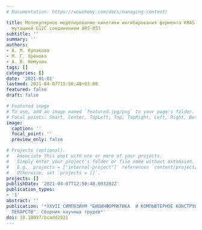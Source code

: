 ```yaml
---
# Documentation: https://wowchemy.com/docs/managing-content/

title: Молекулярное моделирование кинетики ингибирования фермента KRAS с онкогенной
  мутацией G12C соединением ARS-853
subtitle: ''
summary: ''
authors:
- А. М. Кулакова
- М. Г. Хренова
- А. В. Немухин
tags: []
categories: []
date: '2021-01-01'
lastmod: 2021-04-07T15:50:48+03:00
featured: false
draft: false

# Featured image
# To use, add an image named `featured.jpg/png` to your page's folder.
# Focal points: Smart, Center, TopLeft, Top, TopRight, Left, Right, BottomLeft, Bottom, BottomRight.
image:
  caption: ''
  focal_point: ''
  preview_only: false

# Projects (optional).
#   Associate this post with one or more of your projects.
#   Simply enter your project's folder or file name without extension.
#   E.g. `projects = ["internal-project"]` references `content/project/deep-learning/index.md`.
#   Otherwise, set `projects = []`.
projects: []
publishDate: '2021-04-07T12:50:48.093202Z'
publication_types:
- '1'
abstract: ''
publication: '*XXVII СИМПОЗИУМ "БИОИНФОРМАТИКА  И КОМПЬЮТЕРНОЕ КОНСТРУИРОВАНИЕ
  ЛЕКАРСТВ". Сборник научных трудов*'
doi: 10.18097/bcadd2021
---
```

